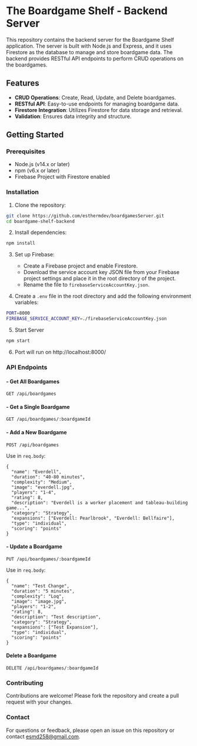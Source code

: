 # The Boardgame Shelf - Backend Server

This repository contains the backend server for the Boardgame Shelf application. The server is built with Node.js and Express, and it uses Firestore as the database to manage and store boardgame data. The backend provides RESTful API endpoints to perform CRUD operations on the boardgames.

## Features

- **CRUD Operations**: Create, Read, Update, and Delete boardgames.
- **RESTful API**: Easy-to-use endpoints for managing boardgame data.
- **Firestore Integration**: Utilizes Firestore for data storage and retrieval.
- **Validation**: Ensures data integrity and structure.

## Getting Started

### Prerequisites

- Node.js (v14.x or later)
- npm (v6.x or later)
- Firebase Project with Firestore enabled

### Installation

1. Clone the repository:
```bash
git clone https://github.com/esthermdev/boardgamesServer.git
cd boardgame-shelf-backend
```

2. Install dependencies:
```bash
npm install
```

3. Set up Firebase:
	- Create a Firebase project and enable Firestore.
	- Download the service account key JSON file from your Firebase project settings and place it in the root directory of the project.
	- Rename the file to `firebaseServiceAccountKey.json`.

4. Create a `.env` file in the root directory and add the following environment variables:
```bash
PORT=8000
FIREBASE_SERVICE_ACCOUNT_KEY=./firebaseServiceAccountKey.json
```
5. Start Server
```bash
npm start
```
6. Port will run on http://localhost:8000/

### API Endpoints

#### - Get All Boardgames

`GET /api/boardgames`
#### - Get a Single Boardgame

`GET /api/boardgames/:boardgameId`
#### - Add a New Boardgame

`POST /api/boardgames`

Use in `req.body`:
```
{
  "name": "Everdell",
  "duration": "40-80 minutes",
  "complexity": "Medium",
  "image": "everdell.jpg",
  "players": "1-4",
  "rating": 8,
  "description": "Everdell is a worker placement and tableau-building game...",
  "category": "Strategy",
  "expansions": ["Everdell: Pearlbrook", "Everdell: Bellfaire"],
  "type": "individual",
  "scoring": "points"
}
```

#### - Update a Boardgame

`PUT /api/boardgames/:boardgameId`

Use in `req.body`:
```
{
  "name": "Test Change",
  "duration": "5 minutes",
  "complexity": "Loq",
  "image": "image.jpg",
  "players": "1-2",
  "rating": 8,
  "description": "Test description",
  "category": "Strategy",
  "expansions": ["Test Expansion"],
  "type": "individual",
  "scoring": "points"
}
```

#### Delete a Boardgame

`DELETE /api/boardgames/:boardgameId`

### Contributing

Contributions are welcome! Please fork the repository and create a pull request with your changes.

### Contact

For questions or feedback, please open an issue on this repository or contact esmd258@gmail.com.
